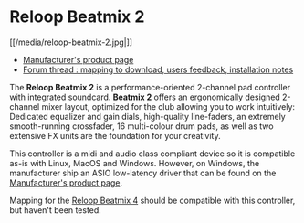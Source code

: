 # Reloop Beatmix 2

[[/media/reloop-beatmix-2.jpg|]]

  - [Manufacturer's product
    page](http://www.reloop.com/reloop-beatmix-2)
  - [Forum thread : mapping to download, users feedback, installation
    notes](http://www.mixxx.org/forums/viewtopic.php?f=7&t=8428)

The **Reloop Beatmix 2** is a performance-oriented 2-channel pad
controller with integrated soundcard. **Beatmix 2** offers an
ergonomically designed 2-channel mixer layout, optimized for the club
allowing you to work intuitively: Dedicated equalizer and gain dials,
high-quality line-faders, an extremely smooth-running crossfader, 16
multi-colour drum pads, as well as two extensive FX units are the
foundation for your creativity.

This controller is a midi and audio class compliant device so it is
compatible as-is with Linux, MacOS and Windows. However, on Windows, the
manufacturer ship an ASIO low-latency driver that can be found on the
[Manufacturer's product page](http://www.reloop.com/reloop-beatmix-4).

Mapping for the [Reloop Beatmix 4](reloop_beatmix_4) should be
compatible with this controller, but haven't been tested.
